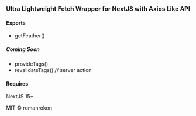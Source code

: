 ### Ultra Lightweight Fetch Wrapper for NextJS with Axios Like API


#### Exports

- getFeather()

##### Coming Soon
- provideTags()
- revalidateTags() // server action


#### Requires
NextJS 15+

MIT © romanrokon